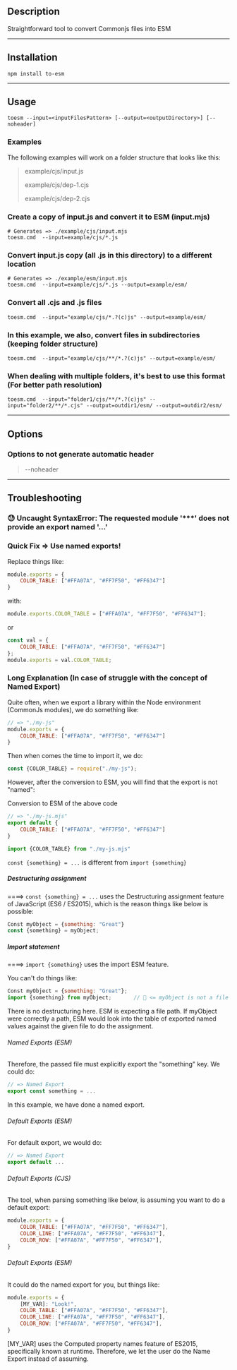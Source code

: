 ## Description

Straightforward tool to convert Commonjs files into ESM

---
## Installation

```shell
npm install to-esm
```

---
## Usage

```shell
toesm --input=<inputFilesPattern> [--output=<outputDirectory>] [--noheader]
```

### Examples

The following examples will work on a folder structure that looks like this:
>
> example/cjs/input.js
>
> example/cjs/dep-1.cjs
>
> example/cjs/dep-2.cjs


### Create a copy of input.js and convert it to ESM (input.mjs)
```shell
# Generates => ./example/cjs/input.mjs
toesm.cmd  --input=example/cjs/*.js
```

### Convert input.js copy (all .js in this directory) to a different location
```shell
# Generates => ./example/esm/input.mjs
toesm.cmd  --input=example/cjs/*.js --output=example/esm/
```

### Convert all .cjs and .js files
```shell
toesm.cmd  --input="example/cjs/*.?(c)js" --output=example/esm/
```

### In this example, we also, convert files in subdirectories (keeping folder structure)
```shell
toesm.cmd  --input="example/cjs/**/*.?(c)js" --output=example/esm/
```

### When dealing with multiple folders, it's best to use this format (For better path resolution)
```shell
toesm.cmd  --input="folder1/cjs/**/*.?(c)js" --input="folder2/**/*.cjs" --output=outdir1/esm/ --output=outdir2/esm/
```
---
## Options

### Options to not generate automatic header
>
> --noheader

---
## Troubleshooting

### 😓 Uncaught SyntaxError: The requested module '***' does not provide an export named '...'

### Quick Fix => Use named exports!

Replace things like:
```javascript
module.exports = {
    COLOR_TABLE: ["#FFA07A", "#FF7F50", "#FF6347"]
}
```

with:

```javascript
module.exports.COLOR_TABLE = ["#FFA07A", "#FF7F50", "#FF6347"];
```

or

```javascript
const val = {
    COLOR_TABLE: ["#FFA07A", "#FF7F50", "#FF6347"]
};
module.exports = val.COLOR_TABLE;
```


### Long Explanation (In case of struggle with the concept of Named Export)

Quite often, when we export a library within the Node environment (CommonJs modules), we do something like:

```javascript
// => "./my-js" 
module.exports = {
    COLOR_TABLE: ["#FFA07A", "#FF7F50", "#FF6347"]
}
```

Then when comes the time to import it, we do:
```javascript
const {COLOR_TABLE} = require("./my-js");
```

However, after the conversion to ESM, you will find that the export is not "named":

Conversion to ESM of the above code
```javascript
// => "./my-js.mjs" 
export default {
    COLOR_TABLE: ["#FFA07A", "#FF7F50", "#FF6347"]
}
```

```javascript
import {COLOR_TABLE} from "./my-js.mjs"
```

```const {something} = ...``` is different from ```import {something}```

##### Destructuring assignment

====> ```const {something} = ...``` uses the Destructuring assignment feature of JavaScript (ES6 / ES2015), which is the
reason things like below is possible:
```javascript
Const myObject = {something: "Great"}
const {something} = myObject;          
```

##### Import statement
====> ```import {something}``` uses the import ESM feature.

You can't do things like:
```javascript
Const myObject = {something: "Great"};
import {something} from myObject;       // 👀 <= myObject is not a file path
```
There is no destructuring here. ESM is expecting a file path.
If myObject were correctly a path, ESM would look into the table of exported named values against
the given file to do the assignment.

###### Named Exports (ESM)
Therefore, the passed file must explicitly export the "something" key.
We could do:

```javascript
// => Named Export
export const something = ...
```
In this example, we have done a named export.

###### Default Exports (ESM)
For default export, we would do:

```javascript
// => Named Export
export default ...
```

###### Default Exports (CJS)
The tool, when parsing something like below, is assuming you want to do a default export:
```javascript
module.exports = {
    COLOR_TABLE: ["#FFA07A", "#FF7F50", "#FF6347"],
    COLOR_LINE: ["#FFA07A", "#FF7F50", "#FF6347"],
    COLOR_ROW: ["#FFA07A", "#FF7F50", "#FF6347"],
}
```

###### Default Exports (ESM)

It could do the named export for you, but things like:
```javascript
module.exports = {
    [MY_VAR]: "Look!",
    COLOR_TABLE: ["#FFA07A", "#FF7F50", "#FF6347"],
    COLOR_LINE: ["#FFA07A", "#FF7F50", "#FF6347"],
    COLOR_ROW: ["#FFA07A", "#FF7F50", "#FF6347"],
}
```

[MY_VAR] uses the Computed property names feature of ES2015, specifically known at runtime.
Therefore, we let the user do the Name Export instead of assuming.

